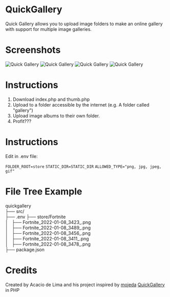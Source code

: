 QuickGallery
============

Quick Gallery allows you to upload image folders to make an online gallery with support for multiple image galleries.

Screenshots
============
![Quick Gallery](https://i.imgur.com/6O1YGHt.png)
![Quick Gallery](https://i.imgur.com/6O1YGHt.png)
![Quick Gallery](https://i.imgur.com/wDvaZBp.png)
![Quick Gallery](https://i.imgur.com/ZVVpFkh.png)

Instructions
============
1. Download index.php and thumb.php
2. Upload to a folder accessible by the internet (e.g. A folder called "gallery")
3. Upload image albums to their own folder.
4. Profit???
  
Instructions
============
Edit in .env file:

```FOLDER_ROOT=store```
```STATIC_DIR=STATIC_DIR```
```ALLOWED_TYPE="png, jpg, jpeg, gif"```

File Tree Example
============
quickgallery  
├── src/  
├── .env 
├── store/Fortnite  
│   ├── Fortnite_2022-01-08_3423_.png  
│   ├── Fortnite_2022-01-08_3489_.png  
│   ├── Fortnite_2022-01-08_3456_.png  
│   ├── Fortnite_2022-01-08_3411_.png  
│   ├── Fortnite_2022-01-08_3478_.png  
├── package.json

Credits
============
Created by Acacio de Lima and his project inspired by [mojeda](https://github.com/mojeda) [QuickGallery
](https://github.com/mojeda/QuickGallery) in PHP
